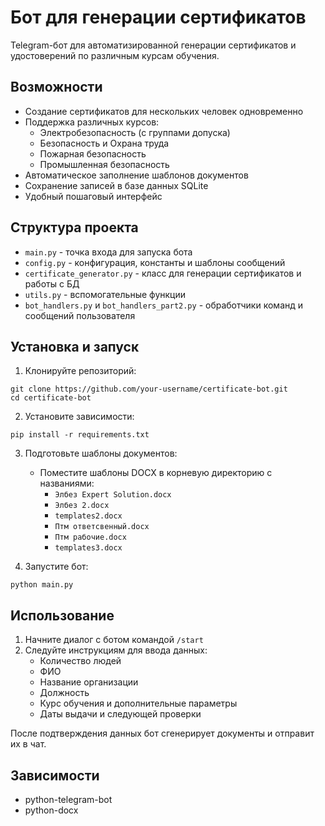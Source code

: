 # Бот для генерации сертификатов

Telegram-бот для автоматизированной генерации сертификатов и удостоверений по различным курсам обучения.

## Возможности

- Создание сертификатов для нескольких человек одновременно
- Поддержка различных курсов:
  - Электробезопасность (с группами допуска)
  - Безопасность и Охрана труда
  - Пожарная безопасность
  - Промышленная безопасность
- Автоматическое заполнение шаблонов документов
- Сохранение записей в базе данных SQLite
- Удобный пошаговый интерфейс

## Структура проекта

- `main.py` - точка входа для запуска бота
- `config.py` - конфигурация, константы и шаблоны сообщений
- `certificate_generator.py` - класс для генерации сертификатов и работы с БД
- `utils.py` - вспомогательные функции
- `bot_handlers.py` и `bot_handlers_part2.py` - обработчики команд и сообщений пользователя

## Установка и запуск

1. Клонируйте репозиторий:
```
git clone https://github.com/your-username/certificate-bot.git
cd certificate-bot
```

2. Установите зависимости:
```
pip install -r requirements.txt
```

3. Подготовьте шаблоны документов:
   - Поместите шаблоны DOCX в корневую директорию с названиями:
     - `Элбез Expert Solution.docx`
     - `Элбез 2.docx`
     - `templates2.docx`
     - `Птм ответсвенный.docx`
     - `Птм рабочие.docx`
     - `templates3.docx`

4. Запустите бот:
```
python main.py
```

## Использование

1. Начните диалог с ботом командой `/start`
2. Следуйте инструкциям для ввода данных:
   - Количество людей
   - ФИО
   - Название организации
   - Должность
   - Курс обучения и дополнительные параметры
   - Даты выдачи и следующей проверки

После подтверждения данных бот сгенерирует документы и отправит их в чат.

## Зависимости

- python-telegram-bot
- python-docx 